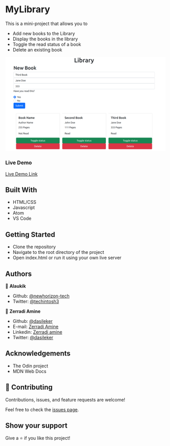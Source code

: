 # MyLibrary

This is a mini-project that allows you to

- Add new books to the Library
- Display the books in the library
- Toggle the read status of a book
- Delete an existing book

![screenshot](./img/screenshot.png)

### Live Demo

[Live Demo Link](https://newhorizon-tech.github.io/library/)

## Built With

- HTML/CSS
- Javascript
- Atom
- VS Code


## Getting Started

- Clone the repository
- Navigate to the root directory of the project
- Open index.html or run it using your own live server

## Authors

👤 **Alaukik**

- Github: [@newhorizon-tech](https://github.com/newhorizon-tech)
- Twitter: [@techintosh3](https://twitter.com/techintosh3)

👤 **Zerradi Amine**

- Github: [@dasileker](https://github.com/Stricks1)
- E-mail: [Zerradi Amine](e-mail:zerradi.amine@hotmail.com)
- Linkedin: [Zerradi amine](https://www.linkedin.com/in/amine-zerradi-46b0a697/)
- Twitter: [@dasileker](https://twitter.com/@dasileker)

## Acknowledgements

- The Odin project
- MDN Web Docs


## 🤝 Contributing

Contributions, issues, and feature requests are welcome!

Feel free to check the [issues page](https://github.com/newhorizon-tech/library/issues).

## Show your support

Give a ⭐️ if you like this project!
